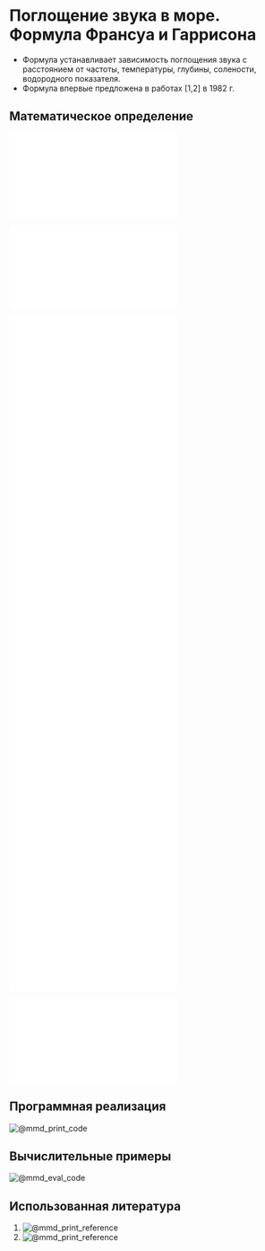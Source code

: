 # Поглощение звука в море. Формула Франсуа и Гаррисона

- Формула устанавливает зависимость поглощения звука с расстоянием от частоты, температуры, глубины, солености, водородного показателя.
- Формула впервые предложена в работах [1,2] в 1982 г.

## Математическое определение

![@mmd_print_equation_boxed](include/sound_absorption_sea_francois.tex)

![@mmd_print_markdown](include/sound_absorption_sea_francois_args.ru.md)

![@mmd_print_equation](include/sound_absorption_sea_francois_1.tex)
![@mmd_print_equation](include/sound_absorption_sea_francois_2.tex)
![@mmd_print_equation](include/sound_absorption_sea_francois_3.tex)
![@mmd_print_equation](include/sound_absorption_sea_francois_4.tex)
![@mmd_print_equation](include/sound_absorption_sea_francois_5.tex)
![@mmd_print_equation](include/sound_absorption_sea_francois_67.tex)
![@mmd_print_equation](include/sound_absorption_sea_francois_8.tex)
![@mmd_print_equation](include/sound_speed_sea_francois.tex)

![@mmd_print_markdown](include/sound_absorption_sea_francois_vars.ru.md)

## Программная реализация

![@mmd_print_code]($/sonar_m/toolbox/sound_absorption/sound_absorption_sea_francois.m)

## Вычислительные примеры

![@mmd_eval_code]($/sonar_m/example/sound_absorption/sound_absorption_sea_francois_ex_1.m)

## Использованная литература

1. ![@mmd_print_reference]($/reference/francois1982sound.enw)
1. ![@mmd_print_reference]($/reference/francois1982sound2.enw)

